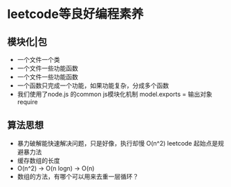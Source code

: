 # leetcode等良好编程素养

## 模块化|包
- 一个文件一个类
- 一个文件一些功能函数
- 一个文件一些功能函数
- 一个函数只完成一个功能，如果功能复杂，分成多个函数
- 我们使用了node.js 的common js模块化机制
    model.exports = 输出对象
    require

## 算法思想

- 暴力破解能快速解决问题，只是好像，执行却慢 O(n^2)
    leetcode 起始点是规避暴力法
- 缓存数组的长度
- O(n^2) -> O(n logn) -> O(n) 
- 数组的方法，有哪个可以用来去重一层循环？
